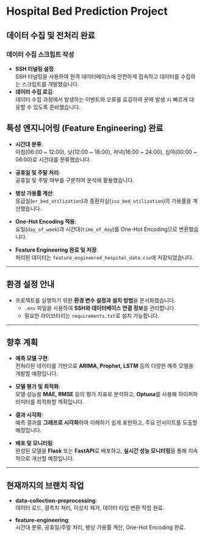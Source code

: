 # Hospital Bed Prediction Project

## 데이터 수집 및 전처리 완료

### 데이터 수집 스크립트 작성
- **SSH 터널링 설정**:  
  SSH 터널링을 사용하여 원격 데이터베이스에 안전하게 접속하고 데이터를 수집하는 스크립트를 개발했습니다.
- **데이터 수집 로깅**:  
  데이터 수집 과정에서 발생하는 이벤트와 오류를 로깅하여 문제 발생 시 빠르게 대응할 수 있도록 준비했습니다.

## 특성 엔지니어링 (Feature Engineering) 완료

- **시간대 분류**:  
  아침(06:00 ~ 12:00), 낮(12:00 ~ 18:00), 저녁(18:00 ~ 24:00), 심야(00:00 ~ 06:00)로 시간대를 분류했습니다.
  
- **공휴일 및 주말 처리**:  
  공휴일 및 주말 여부를 구분하여 분석에 활용했습니다.
  
- **병상 가용률 계산**:  
  응급실(`er_bed_utilization`)과 중환자실(`icu_bed_utilization`)의 가용률을 계산했습니다.

- **One-Hot Encoding 적용**:  
  요일(`day_of_week`)과 시간대(`time_of_day`)를 One-Hot Encoding으로 변환했습니다.

- **Feature Engineering 완료 및 저장**:  
  처리된 데이터는 `feature_engineered_hospital_data.csv`에 저장되었습니다.

---

## 환경 설정 안내

- 프로젝트를 실행하기 위한 **환경 변수 설정과 설치 방법**을 문서화했습니다.
  - `.env` 파일을 사용하여 **SSH와 데이터베이스 연결 정보**를 관리합니다.
  - 필요한 라이브러리는 `requirements.txt`로 설치 가능합니다.

---

## 향후 계획

- **예측 모델 구현**:  
  전처리된 데이터를 기반으로 **ARIMA, Prophet, LSTM** 등의 다양한 예측 모델을 개발할 예정입니다.

- **모델 평가 및 최적화**:  
  모델 성능을 **MAE, RMSE** 등의 평가 지표로 분석하고, **Optuna**를 사용해 하이퍼파라미터를 최적화할 계획입니다.

- **결과 시각화**:  
  예측 결과를 **그래프로 시각화**하여 이해하기 쉽게 표현하고, 주요 인사이트를 도출할 예정입니다.

- **배포 및 모니터링**:  
  완성된 모델을 **Flask** 또는 **FastAPI**로 배포하고, **실시간 성능 모니터링**을 통해 지속적으로 개선할 예정입니다.

---

## 현재까지의 브랜치 작업

- **data-collection-preprocessing**:  
  데이터 로드, 결측치 처리, 이상치 제거, 데이터 타입 변환 작업 완료.

- **feature-engineering**:  
  시간대 분류, 공휴일/주말 처리, 병상 가용률 계산, One-Hot Encoding 완료.
